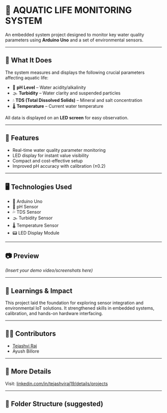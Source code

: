 # 🌊 AQUATIC LIFE MONITORING SYSTEM

An embedded system project designed to monitor key water quality parameters using **Arduino Uno** and a set of environmental sensors.

---

## 🔧 What It Does

The system measures and displays the following crucial parameters affecting aquatic life:

- 📏 **pH Level** – Water acidity/alkalinity  
- 🌫️ **Turbidity** – Water clarity and suspended particles  
- 💧 **TDS (Total Dissolved Solids)** – Mineral and salt concentration  
- 🌡️ **Temperature** – Current water temperature

All data is displayed on an **LED screen** for easy observation.

---

## 🧪 Features

- Real-time water quality parameter monitoring  
- LED display for instant value visibility  
- Compact and cost-effective setup  
- Improved pH accuracy with calibration (±0.2)

---

## 🖥️ Technologies Used

- 🔌 Arduino Uno  
- 🧪 pH Sensor  
- 💦 TDS Sensor  
- 🌫️ Turbidity Sensor  
- 🌡️ Temperature Sensor  
- 📟 LED Display Module

---

## 📷 Preview

*(Insert your demo video/screenshots here)*

---

## 🧠 Learnings & Impact

This project laid the foundation for exploring sensor integration and environmental IoT solutions. It strengthened skills in embedded systems, calibration, and hands-on hardware interfacing.

---

## 👨‍💻 Contributors

- [Tejashvi Raj](https://www.linkedin.com/in/tejashviraj19/)
- Ayush Billore

---

## 🔗 More Details

Visit: [linkedin.com/in/tejashviraj19/details/projects](https://www.linkedin.com/in/tejashviraj19/details/projects/)

---

## 📁 Folder Structure (suggested)

